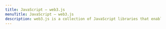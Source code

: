 ```yaml
---
title: JavaScript – web3.js
menuTitle: JavaScript – web3.js
description: web3.js is a collection of JavaScript libraries that enable communicating with Ethereum nodes.
---
```

